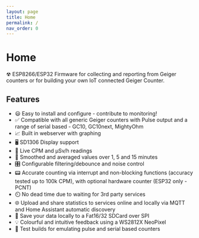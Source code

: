 ```yaml
---
layout: page
title: Home
permalink: /
nav_order: 0
---
```


# Home

☢ ESP8266/ESP32 Firmware for collecting and reporting from Geiger counters or for building your own IoT connected Geiger Counter.

## Features
- 😃 Easy to install and configure - contribute to monitoring!
- ✅ Compatible with all generic Geiger counters with Pulse output and a range of serial based - GC10, GC10next, MightyOhm
- 📈 Built in webserver with graphing
- 🖥️ SD1306 Display support
- 🔴 Live CPM and μSv/h readings
- 🔢 Smoothed and averaged values over 1, 5 and 15 minutes
- 🎛️ Configurable filtering/debounce and noise control
- 📟 Accurate counting via interrupt and non-blocking functions (accuracy tested up to 100k CPM), with optional hardware counter (ESP32 only - PCNT)
- ⏲️ No dead time due to waiting for 3rd party services
- 🌐 Upload and share statistics to services online and locally via MQTT and Home Assistant automatic discovery
- 💾 Save your data locally to a Fat16/32 SDCard over SPI
- 💡 Colourful and intuitive feedback using a WS2812X NeoPixel
- 🚧 Test builds for emulating pulse and serial based counters
